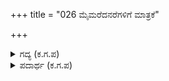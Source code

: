 +++
title = "026 ಮೈಮರೆದನರೆಗಳಿಗೆ ಮಾತ್ರಕೆ"

+++

<details><summary>ಗದ್ಯ (ಕ.ಗ.ಪ) </summary>

26. ಅರ್ಧಘಳಿಗೆ ಮಾತ್ರ ಮೈಮರೆದಿದ್ದವನು ಎಚ್ಚರಗೊಂಡ. ವೈಮನಸ್ಯವೆಂಬ ಜಾಡ್ಯದಿಂದ ಅದ್ಭುತವಾಗಿ ಉಸಿgು ಬಿಡುತ್ತ,  ಕ್ರೋಧಪರವಶನಾದ.  ಹಾ ಮಹಾದೇವಾ ಎನ್ನುತ್ತಾ ಭೀಮ ಶತ್ರುವಿನ ಕೈಚಳಕವನ್ನು ಹೊಗಳುತ್ತ, ಹಾರಿಬಿದ್ದಿದ್ದ ಗದೆಯನ್ನು ತಡವರಿಸುತ್ತ ಎದ್ದ.
</details>

<details><summary>ಪದಾರ್ಥ (ಕ.ಗ.ಪ) </summary>

ವೈಮನಸ್ಸು-ದ್ವೇಷ, ವಿರೋಧ, ಜಾಡ್ಯರೇಖೆ-ಗೀಳು,  ಪಾರವಶ್ಯ-ಪರವಶನಾಗುವಿಕೆ, ಪ್ರಜ್ಞೆತಪ್ಪುವುದು, ಕೈಮೆ-ಕೆಲಸ, ಕೈಚಳಕ, ಶಕ್ತಿ.
</details>

